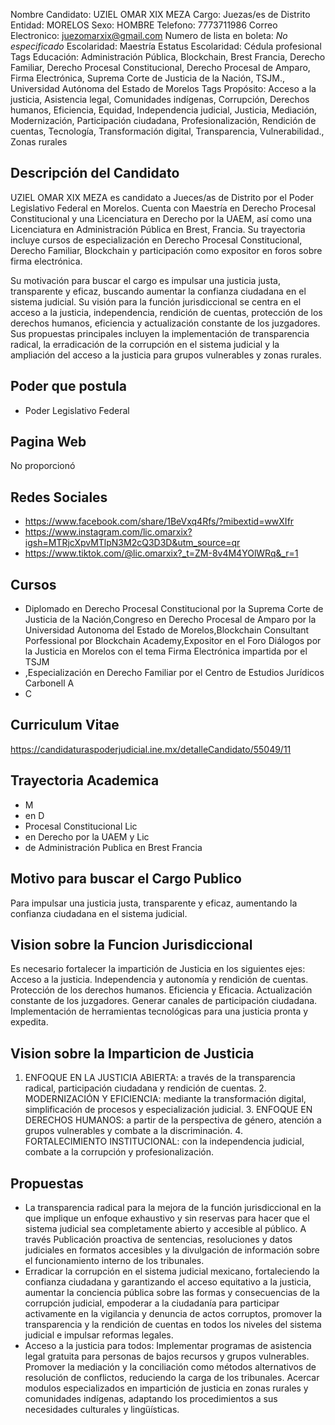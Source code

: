 Nombre Candidato: UZIEL OMAR XIX MEZA
Cargo: Juezas/es de Distrito
Entidad: MORELOS
Sexo: HOMBRE
Telefono: 7773711986
Correo Electronico: juezomarxix@gmail.com
Numero de lista en boleta: *No especificado*
Escolaridad: Maestría
Estatus Escolaridad: Cédula profesional
Tags Educación: Administración Pública, Blockchain, Brest Francia, Derecho Familiar, Derecho Procesal Constitucional, Derecho Procesal de Amparo, Firma Electrónica, Suprema Corte de Justicia de la Nación, TSJM., Universidad Autónoma del Estado de Morelos
Tags Propósito: Acceso a la justicia, Asistencia legal, Comunidades indígenas, Corrupción, Derechos humanos, Eficiencia, Equidad, Independencia judicial, Justicia, Mediación, Modernización, Participación ciudadana, Profesionalización, Rendición de cuentas, Tecnología, Transformación digital, Transparencia, Vulnerabilidad., Zonas rurales


## Descripción del Candidato 

UZIEL OMAR XIX MEZA es candidato a Jueces/as de Distrito por el Poder Legislativo Federal en Morelos. Cuenta con Maestría en Derecho Procesal Constitucional y una Licenciatura en Derecho por la UAEM, así como una Licenciatura en Administración Pública en Brest, Francia. Su trayectoria incluye cursos de especialización en Derecho Procesal Constitucional, Derecho Familiar, Blockchain y participación como expositor en foros sobre firma electrónica.

Su motivación para buscar el cargo es impulsar una justicia justa, transparente y eficaz, buscando aumentar la confianza ciudadana en el sistema judicial.  Su visión para la función jurisdiccional se centra en el acceso a la justicia, independencia, rendición de cuentas, protección de los derechos humanos, eficiencia y actualización constante de los juzgadores. Sus propuestas principales incluyen la implementación de transparencia radical, la erradicación de la corrupción en el sistema judicial y la ampliación del acceso a la justicia para grupos vulnerables y zonas rurales.


## Poder que postula

- Poder Legislativo Federal


## Pagina Web

No proporcionó


## Redes Sociales

- https://www.facebook.com/share/1BeVxq4Rfs/?mibextid=wwXIfr
- https://www.instagram.com/lic.omarxix?igsh=MTRjcXpvMTlpN3M2cQ3D3D&utm_source=qr
- https://www.tiktok.com/@lic.omarxix?_t=ZM-8v4M4YOlWRq&_r=1


## Cursos

- Diplomado en Derecho Procesal Constitucional por la Suprema Corte de Justicia de la Nación,Congreso  en Derecho Procesal de Amparo por la Universidad Autonoma del Estado de Morelos,Blockchain Consultant Porfessional por Blockchain Academy,Expositor en el Foro Diálogos por la Justicia en Morelos con el tema Firma Electrónica impartida por el TSJM
- ,Especialización en Derecho Familiar por el Centro de Estudios Jurídicos Carbonell A
- C


## Curriculum Vitae

https://candidaturaspoderjudicial.ine.mx/detalleCandidato/55049/11


## Trayectoria Academica

- M
- en D
- Procesal Constitucional Lic
- en Derecho por la UAEM y Lic
- de Administración Publica en Brest Francia


## Motivo para buscar el Cargo Publico

Para impulsar una justicia justa, transparente y eficaz, aumentando la confianza ciudadana en el sistema judicial.


## Vision sobre la Funcion Jurisdiccional

Es necesario fortalecer la impartición de Justicia en los siguientes ejes: Acceso a la justicia. Independencia y autonomía y rendición de cuentas. Protección de los derechos humanos. Eficiencia y Eficacia. Actualización constante de los juzgadores. Generar canales de participación ciudadana. Implementación de herramientas tecnológicas para una justicia pronta y expedita.


## Vision sobre la Imparticion de Justicia

1. ENFOQUE EN LA JUSTICIA ABIERTA: a través de la transparencia radical, participación ciudadana y rendición de cuentas. 2. MODERNIZACIÓN Y EFICIENCIA: mediante la transformación digital, simplificación de procesos y especialización judicial. 3. ENFOQUE EN DERECHOS HUMANOS: a partir de la perspectiva de género, atención a grupos vulnerables y combate a la discriminación. 4. FORTALECIMIENTO INSTITUCIONAL: con la independencia judicial, combate a la corrupción y profesionalización.


## Propuestas

- La transparencia radical para la mejora de la función jurisdiccional en la que implique un enfoque exhaustivo y sin reservas para hacer que el sistema judicial sea completamente abierto y accesible al público. A través Publicación proactiva de sentencias, resoluciones y datos judiciales en formatos accesibles y la divulgación de información sobre el funcionamiento interno de los tribunales.
- Erradicar la corrupción en el sistema judicial mexicano, fortaleciendo la confianza ciudadana y garantizando el acceso equitativo a la justicia, aumentar la conciencia pública sobre las formas y consecuencias de la corrupción judicial, empoderar a la ciudadanía para participar activamente en la vigilancia y denuncia de actos corruptos, promover la transparencia y la rendición de cuentas en todos los niveles del sistema judicial e impulsar reformas legales.
- Acceso a la justicia para todos: Implementar programas de asistencia legal gratuita para personas de bajos recursos y grupos vulnerables. Promover la mediación y la conciliación como métodos alternativos de resolución de conflictos, reduciendo la carga de los tribunales. Acercar modulos especializados en impartición de justicia en zonas rurales y comunidades indígenas, adaptando los procedimientos a sus necesidades culturales y lingüísticas.

